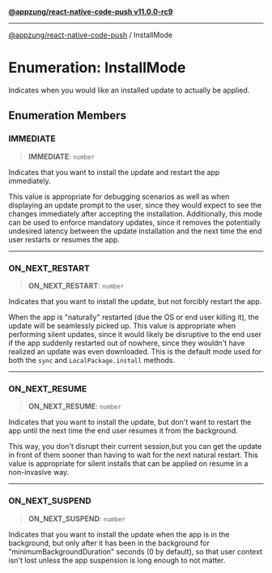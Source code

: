 [**@appzung/react-native-code-push v11.0.0-rc9**](../README.md)

---

[@appzung/react-native-code-push](../README.md) / InstallMode

# Enumeration: InstallMode

Indicates when you would like an installed update to actually be applied.

## Enumeration Members

### IMMEDIATE

> **IMMEDIATE**: `number`

Indicates that you want to install the update and restart the app immediately.

This value is appropriate for debugging scenarios as well as when displaying an update prompt to the user, since they would expect to see the changes immediately after accepting the installation. Additionally, this mode can be used to enforce mandatory updates, since it removes the potentially undesired latency between the update installation and the next time the end user restarts or resumes the app.

---

### ON_NEXT_RESTART

> **ON_NEXT_RESTART**: `number`

Indicates that you want to install the update, but not forcibly restart the app.

When the app is "naturally" restarted (due the OS or end user killing it), the update will be seamlessly picked up. This value is appropriate when performing silent updates, since it would likely be disruptive to the end user if the app suddenly restarted out of nowhere, since they wouldn't have realized an update was even downloaded. This is the default mode used for both the `sync` and `LocalPackage.install` methods.

---

### ON_NEXT_RESUME

> **ON_NEXT_RESUME**: `number`

Indicates that you want to install the update, but don't want to restart the app until the next time the end user resumes it from the background.

This way, you don't disrupt their current session,but you can get the update in front of them sooner than having to wait for the next natural restart.
This value is appropriate for silent installs that can be applied on resume in a non-invasive way.

---

### ON_NEXT_SUSPEND

> **ON_NEXT_SUSPEND**: `number`

Indicates that you want to install the update when the app is in the background,
but only after it has been in the background for "minimumBackgroundDuration" seconds (0 by default),
so that user context isn't lost unless the app suspension is long enough to not matter.
